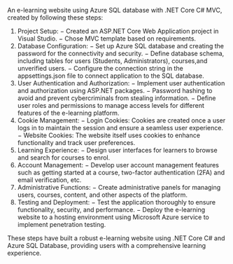 An e-learning website using Azure SQL database with .NET Core C# MVC, created by following these steps:
1.	Project Setup:
−	Created an ASP.NET Core Web Application project in Visual Studio.
−	Chose MVC template based on requirements.
2.	Database Configuration:
−	Set up Azure SQL database and creating the password for the connectivity and security.
−	Define database schema, including tables for users (Students, Administrators), courses,and unverified users.
−	Configure the connection string in the appsettings.json file to connect application to the SQL database.
3.	User Authentication and Authorization:
−	Implement user authentication and authorization using ASP.NET packages.
−	Password hashing to avoid and prevent cybercriminals from stealing information.
−	Define user roles and permissions to manage access levels for different features of the e-learning platform.
4. Cookie Management:
− Login Cookies: Cookies are created
once a user logs in to maintain the
session and ensure a seamless user
experience.
− Website Cookies: The website itself
uses cookies to enhance
functionality and track user
preferences.
5.	Learning Experience:
−	Design user interfaces for learners to browse and search for courses to enrol.
6.	Account Management:
−	Develop user account management features such as getting started at a course, two-factor authentication (2FA) and email verification, etc.
7.	Administrative Functions:
−	Create administrative panels for managing users, courses, content, and other aspects of the platform.
8.	Testing and Deployment:
−	Test the application thoroughly to ensure functionality, security, and performance.
−	Deploy the e-learning website to a hosting environment using Microsoft Azure service to implement penetration testing.

These steps have built a robust e-learning website using .NET Core C# and Azure SQL Database, providing users with a comprehensive learning experience.
